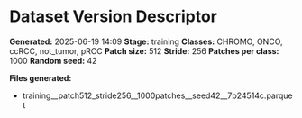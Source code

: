 # Dataset Version Descriptor

**Generated:** 2025-06-19 14:09
**Stage:** training
**Classes:** CHROMO, ONCO, ccRCC, not_tumor, pRCC
**Patch size:** 512
**Stride:** 256
**Patches per class:** 1000
**Random seed:** 42

**Files generated:**
- training__patch512_stride256__1000patches__seed42__7b24514c.parquet
